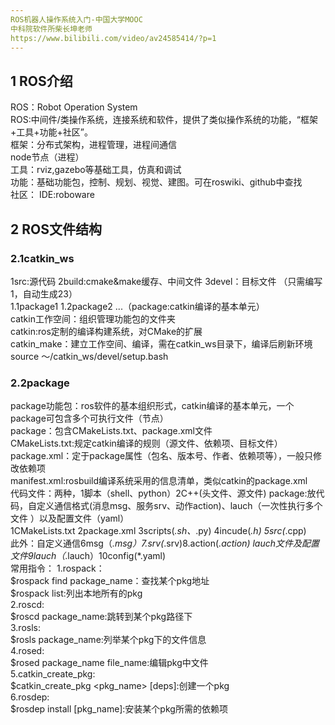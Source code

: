 ```yaml
---
ROS机器人操作系统入门-中国大学MOOC
中科院软件所柴长坤老师  
https://www.bilibili.com/video/av24585414/?p=1
---
```

## 1 ROS介绍  
ROS：Robot Operation System  
ROS:中间件/类操作系统，连接系统和软件，提供了类似操作系统的功能，“框架+工具+功能+社区”。  
框架：分布式架构，进程管理，进程间通信  
node节点（进程）  
工具：rviz,gazebo等基础工具，仿真和调试  
功能：基础功能包，控制、规划、视觉、建图。可在roswiki、github中查找  
社区：
IDE:roboware

## 2 ROS文件结构  
### 2.1catkin_ws  
1src:源代码 2build:cmake&make缓存、中间文件 3devel：目标文件 （只需编写1，自动生成23）   
1.1package1 1.2package2 ...（package:catkin编译的基本单元）  
catkin工作空间：组织管理功能包的文件夹  
catkin:ros定制的编译构建系统，对CMake的扩展  
catkin_make：建立工作空间、编译，需在catkin_ws目录下，编译后刷新环境source ～/catkin_ws/devel/setup.bash  
### 2.2package  
package功能包：ros软件的基本组织形式，catkin编译的基本单元，一个package可包含多个可执行文件（节点）  
package：包含CMakeLists.txt、package.xml文件  
CMakeLists.txt:规定catkin编译的规则（源文件、依赖项、目标文件） 
package.xml：定于package属性（包名、版本号、作者、依赖项等），一般只修改依赖项  
manifest.xml:rosbuild编译系统采用的信息清单，类似catkin的package.xml  
代码文件：两种，1脚本（shell、python）2C++(头文件、源文件)
package:放代码，自定义通信格式(消息msg、服务srv、动作action)、lauch（一次性执行多个文件 ）以及配置文件（yaml）  
1CMakeLists.txt 2package.xml 3scripts(*.sh、*.py) 4incude(*.h) 5src(*.cpp)   
此外：自定义通信6msg（*.msg）7.srv(*.srv)8.action(*.action) lauch文件及配置文件9lauch（*.lauch）10config(*.yaml)  
常用指令：
1.rospack：  
$rospack find package_name：查找某个pkg地址  
$rospack list:列出本地所有的pkg  
2.roscd:  
$roscd package_name:跳转到某个pkg路径下  
3.rosls:  
$rosls package_name:列举某个pkg下的文件信息  
4.rosed:  
$rosed package_name file_name:编辑pkg中文件  
5.catkin_create_pkg:  
$catkin_create_pkg <pkg_name>  [deps]:创建一个pkg  
6.rosdep:  
$rosdep install [pkg_name]:安装某个pkg所需的依赖项  
